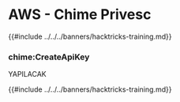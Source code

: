 # AWS - Chime Privesc

{{#include ../../../banners/hacktricks-training.md}}

### chime:CreateApiKey

YAPILACAK

{{#include ../../../banners/hacktricks-training.md}}
